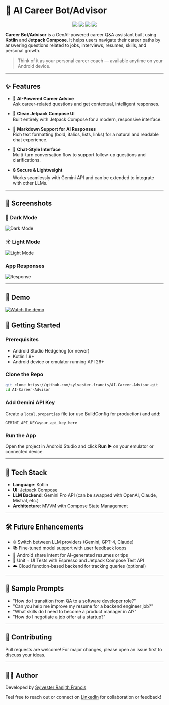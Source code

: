 
# 🤖 AI Career Bot/Advisor

<p align="center">
  <img src="https://img.shields.io/badge/Kotlin-7F52FF?style=for-the-badge&logo=kotlin&logoColor=white" />
  <img src="https://img.shields.io/badge/Jetpack_Compose-4285F4?style=for-the-badge&logo=android&logoColor=white" />
  <img src="https://img.shields.io/badge/Gemini%20API-ffcc00?style=for-the-badge&logo=google&logoColor=black" />
  <!-- <img src="https://img.shields.io/badge/Markdown-000000?style=for-the-badge&logo=markdown&logoColor=white" /> -->
  <img src="https://img.shields.io/badge/Android-3DDC84?style=for-the-badge&logo=android&logoColor=white" />
</p>

**Career Bot/Advisor** is a GenAI-powered career Q&A assistant built using **Kotlin** and **Jetpack Compose**. It helps users navigate their career paths by answering questions related to jobs, interviews, resumes, skills, and personal growth.

> Think of it as your personal career coach — available anytime on your Android device.

---

## ✨ Features

- 🧠 **AI-Powered Career Advice**  
  Ask career-related questions and get contextual, intelligent responses.

- 🎨 **Clean Jetpack Compose UI**  
  Built entirely with Jetpack Compose for a modern, responsive interface.

- 📝 **Markdown Support for AI Responses**  
  Rich text formatting (bold, italics, lists, links) for a natural and readable chat experience.

- 💬 **Chat-Style Interface**  
  Multi-turn conversation flow to support follow-up questions and clarifications.

- 🔒 **Secure & Lightweight**  
  Works seamlessly with Gemini API and can be extended to integrate with other LLMs.

---

## 📸 Screenshots

### 🌙 Dark Mode

![Dark Mode](screenshots/DarkmodeSS.png)

### ☀️ Light Mode

![Light Mode](screenshots/LightmodeSS.png)

### App Responses
![Response](screenshots/ResponseSS.png)

---
## 📸 Demo
[![Watch the demo](https://img.youtube.com/vi/dQw4w9WgXcQ/maxresdefault.jpg)](https://www.youtube.com/watch?v=dQw4w9WgXcQ)


## 🚀 Getting Started

### Prerequisites

- Android Studio Hedgehog (or newer)
- Kotlin 1.9+
- Android device or emulator running API 26+

### Clone the Repo

```bash
git clone https://github.com/sylvester-francis/AI-Career-Advisor.git
cd AI-Career-Advisor
```

### Add Gemini API Key

Create a `local.properties` file (or use BuildConfig for production) and add:

```
GEMINI_API_KEY=your_api_key_here
```

### Run the App

Open the project in Android Studio and click **Run** ▶️ on your emulator or connected device.

---

## 🔧 Tech Stack

- **Language**: Kotlin
- **UI**: Jetpack Compose
- **LLM Backend**: Gemini Pro API (can be swapped with OpenAI, Claude, Mistral, etc.)
- **Architecture**: MVVM with Compose State Management

---

## 🛠️ Future Enhancements

- 🌐 Switch between LLM providers (Gemini, GPT-4, Claude)
- 📚 Fine-tuned model support with user feedback loops
- 📲 Android share intent for AI-generated resumes or tips
- 🧪 Unit + UI Tests with Espresso and Jetpack Compose Test API
- ☁️ Cloud function-based backend for tracking queries (optional)

---

## 🧠 Sample Prompts

- "How do I transition from QA to a software developer role?"
- "Can you help me improve my resume for a backend engineer job?"
- "What skills do I need to become a product manager in AI?"
- "How do I negotiate a job offer at a startup?"

---

## 🤝 Contributing

Pull requests are welcome! For major changes, please open an issue first to discuss your ideas.

---

## 🧑‍💻 Author

Developed by [Sylvester Ranjith Francis](https://github.com/sylvester-francis)

Feel free to reach out or connect on [LinkedIn](https://www.linkedin.com/in/sylvesterranjith/) for collaboration or feedback!
